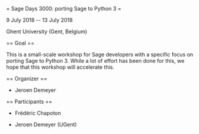 = Sage Days 3000: porting Sage to Python 3 =

9 July 2018 -- 13 July 2018

Ghent University (Gent, Belgium)

== Goal ==

This is a small-scale workshop for Sage developers with a specific focus on porting
Sage to Python 3. While a lot of effort has been done for this,
we hope that this workshop will accelerate this.

== Organizer ==

* Jeroen Demeyer

== Participants ==

* Frédéric Chapoton

* Jeroen Demeyer (UGent)
